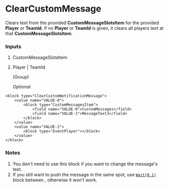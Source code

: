 # ClearCustomMessage

Clears text from the provided **CustomMessageSlotsItem** for the provided **Player** or **TeamId**. If no **Player** or **TeamId** is given, it clears all players text at that **CustomMessageSlotsItem**.

### Inputs

1. CustomMessageSlotsItem
2. Player | TeamId

    (Group)

    _Optional_

```blockly
<block type="ClearCustomNotificationMessage">
    <value name="VALUE-0">
        <block type="CustomMessagesItem">
            <field name="VALUE-0">CustomMessages</field>
            <field name="VALUE-1">MessageText3</field>
        </block>
    </value>
    <value name="VALUE-1">
        <block type="EventPlayer"></block>
    </value>
</block>
```

### Notes
1. You don't need to use this block if you want to change the message's text.
2. If you still want to push the message in the same spot, use [`Wait(0.1)`](/docs/blocks/Wait.md) block between , otherwise it won't work.
